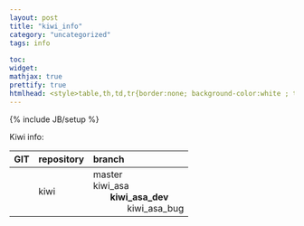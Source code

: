 ```yaml
---
layout: post
title: "kiwi_info"
category: "uncategorized"
tags: info
 
toc:
widget:
mathjax: true
prettify: true
htmlhead: <style>table,th,td,tr{border:none; background-color:white ; text-align:left;width:auto;padding-left:20px;}</style>
---
```

{% include JB/setup %}
 
Kiwi info:

GIT | repository | branch
--- | ---------- | :----
    | kiwi       | master<br/>kiwi_asa<br/><strong style="padding-left:30px">kiwi_asa_dev</strong> <br/><span style="padding-left:60px">kiwi_asa_bug</span>

<!--end_excerpt-->


